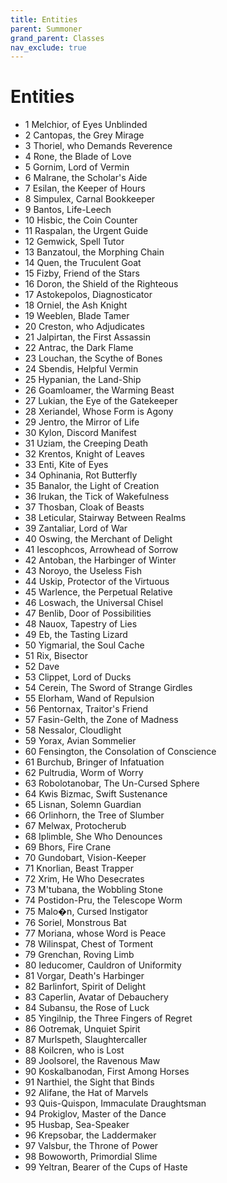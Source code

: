 ```yaml
---
title: Entities
parent: Summoner
grand_parent: Classes
nav_exclude: true
---
```


# Entities

- 1 Melchior, of Eyes Unblinded
- 2 Cantopas, the Grey Mirage
- 3 Thoriel, who Demands Reverence
- 4 Rone, the Blade of Love
- 5 Gornim, Lord of Vermin
- 6 Malrane, the Scholar's Aide
- 7 Esilan, the Keeper of Hours
- 8 Simpulex, Carnal Bookkeeper
- 9 Bantos, Life-Leech
- 10 Hisbic, the Coin Counter
- 11 Raspalan, the Urgent Guide
- 12 Gemwick, Spell Tutor
- 13 Banzatoul, the Morphing Chain
- 14 Quen, the Truculent Goat
- 15 Fizby, Friend of the Stars
- 16 Doron, the Shield of the Righteous
- 17 Astokepolos, Diagnosticator
- 18 Orniel, the Ash Knight
- 19 Weeblen, Blade Tamer
- 20 Creston, who Adjudicates
- 21 Jalpirtan, the First Assassin
- 22 Antrac, the Dark Flame
- 23 Louchan, the Scythe of Bones
- 24 Sbendis, Helpful Vermin
- 25 Hypanian, the Land-Ship
- 26 Goamloamer, the Warming Beast
- 27 Lukian, the Eye of the Gatekeeper
- 28 Xeriandel, Whose Form is Agony
- 29 Jentro, the Mirror of Life
- 30 Kylon, Discord Manifest
- 31 Uziam, the Creeping Death
- 32 Krentos, Knight of Leaves
- 33 Enti, Kite of Eyes
- 34 Ophinania, Rot Butterfly
- 35 Banalor, the Light of Creation
- 36 Irukan, the Tick of Wakefulness
- 37 Thosban, Cloak of Beasts
- 38 Leticular, Stairway Between Realms
- 39 Zantaliar, Lord of War
- 40 Oswing, the Merchant of Delight
- 41 Iescophcos, Arrowhead of Sorrow
- 42 Antoban, the Harbinger of Winter
- 43 Noroyo, the Useless Fish
- 44 Uskip, Protector of the Virtuous
- 45 Warlence, the Perpetual Relative
- 46 Loswach, the Universal Chisel
- 47 Benlib, Door of Possibilities
- 48 Nauox, Tapestry of Lies
- 49 Eb, the Tasting Lizard
- 50 Yigmarial, the Soul Cache
- 51 Rix, Bisector
- 52 Dave
- 53 Clippet, Lord of Ducks
- 54 Cerein, The Sword of Strange Girdles
- 55 Elorham, Wand of Repulsion
- 56 Pentornax, Traitor's Friend
- 57 Fasin-Gelth, the Zone of Madness
- 58 Nessalor, Cloudlight
- 59 Yorax, Avian Sommelier
- 60 Fensington, the Consolation of Conscience
- 61 Burchub, Bringer of Infatuation
- 62 Pultrudia, Worm of Worry
- 63 Robolotanobar, The Un-Cursed Sphere
- 64 Kwis Bizmac, Swift Sustenance
- 65 Lisnan, Solemn Guardian
- 66 Orlinhorn, the Tree of Slumber
- 67 Melwax, Protocherub
- 68 Iplimble, She Who Denounces
- 69 Bhors, Fire Crane
- 70 Gundobart, Vision-Keeper
- 71 Knorlian, Beast Trapper
- 72 Xrim, He Who Desecrates
- 73 M'tubana, the Wobbling Stone
- 74 Postidon-Pru, the Telescope Worm
- 75 Malo�n, Cursed Instigator
- 76 Soriel, Monstrous Bat
- 77 Moriana, whose Word is Peace
- 78 Wilinspat, Chest of Torment
- 79 Grenchan, Roving Limb
- 80 Ieducomer, Cauldron of Uniformity
- 81 Vorgar, Death's Harbinger
- 82 Barlinfort, Spirit of Delight
- 83 Caperlin, Avatar of Debauchery
- 84 Subansu, the Rose of Luck
- 85 Yingilnip, the Three Fingers of Regret
- 86 Ootremak, Unquiet Spirit
- 87 Murlspeth, Slaughtercaller
- 88 Koilcren, who is Lost
- 89 Joolsorel, the Ravenous Maw
- 90 Koskalbanodan, First Among Horses
- 91 Narthiel, the Sight that Binds
- 92 Alifane, the Hat of Marvels
- 93 Quis-Quispon, Immaculate Draughtsman
- 94 Prokiglov, Master of the Dance
- 95 Husbap, Sea-Speaker
- 96 Krepsobar, the Laddermaker
- 97 Valsbur, the Throne of Power
- 98 Bowoworth, Primordial Slime
- 99 Yeltran, Bearer of the Cups of Haste
